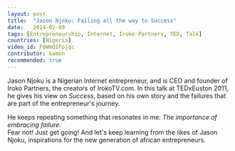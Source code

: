 ```yaml
---
layout: post
title:  "Jason Njoku: Failing all the way to Success"
date:   2014-02-09
tags: [Entrepreneurship, Internet, Iroko Partners, TED, Talk]
countries: [Nigeria]
video_id: F8WmQIFpjqc
contributor: kamon
recommended: true
---
```


Jason Njoku is a Nigerian Internet entrepreneur, and is CEO and founder of Iroko Partners, the creators of IrokoTV.com.
In this talk at TEDxEuston 2011, he gives his view on <em>Success</em>, based on his own story and the failures 
that are part of the entrepreneur's journey. 

He keeps repeating something that resonates in me: <em>The importance of embracing failure</em>. <br>
Fear not! Just get going!
And let's keep learning from the likes of Jason Njoku, inspirations for the new generation of african entrepreneurs.

                
                